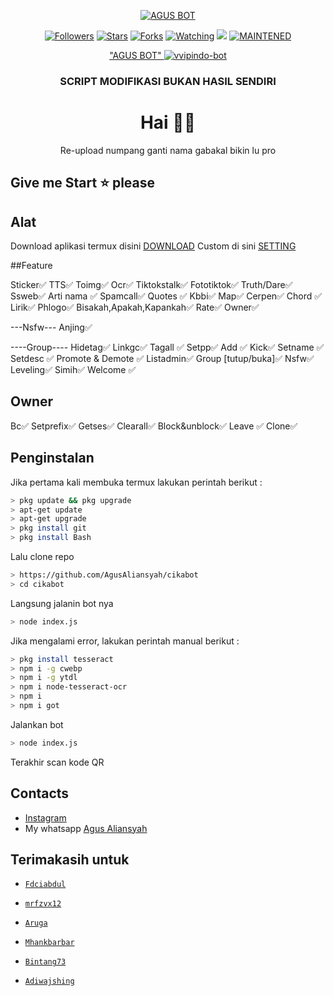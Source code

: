 </p>
<p align="center">
<a href="https://repository-images.githubusercontent.com/292765152/b5b54c80-ef19-11ea-9998-10a88f042830"><img title="AGUS BOT" src="https://repository-images.githubusercontent.com/292765152/b5b54c80-ef19-11ea-9998-10a88f042830"></a>
<p align="center">
<a href="https://github.com/AgusAliansyah?tab=followers"><img title="Followers" src="https://img.shields.io/github/followers/AgusAliansyah?color=blue&style=flat-square"></a>
<a href="https://github.com/AgusAliansyah/cikabot/stargazers/"><img title="Stars" src="https://img.shields.io/github/stars/AgusAliansyah/cikabot?color=red&style=flat-square"></a>
<a href="https://github.com/AgusAliansyah/cikabot/network/members"><img title="Forks" src="https://img.shields.io/github/forks/AgusAliansyah/cikabot?color=red&style=flat-square"></a>
<a href="https://github.com/AgusAliansyah/termux-whatsapp-bot/watchers"><img title="Watching" src="https://img.shields.io/github/watchers/AgusAliansyah/cikabot-walabel=Watchers&color=blue&style=flat-square"></a>
<a href="https://hits.seeyoufarm.com"><img src="https://hits.seeyoufarm.com/api/count/incr/badge.svg?url=https%3A%2F%2Fgithub.com%2FAgusAliansyah%2Fcikabot-wa&count_bg=%2379C83D&title_bg=%23555555&icon=probot.svg&icon_color=%2300FF6D&title=hits&edge_flat=false"/></a>
<a href="#"><img title="MAINTENED" src="https://img.shields.io/badge/MAINTENED-YES-blue.svg"></a>
</p>

<div align="center">
   <a href="https://repository-images.githubusercontent.com/292765152/b5b54c80-ef19-11ea-9998-10a88f042830"> "AGUS BOT" <a href="https://imgbb.com/"><img src="https://i.ibb.co/HNvqY6F/vvipindo-bot.jpg" alt="vvipindo-bot" border="0"></a>
    <h3> SCRIPT MODIFIKASI BUKAN HASIL SENDIRI </h3>

# Hai 👋🏻

Re-upload numpang ganti nama gabakal bikin lu pro
</div>


## Give me Start ⭐ please

## Alat

Download aplikasi termux disini [DOWNLOAD](https://play.google.com/store/apps/details?id=com.termux) 
Custom di sini [SETTING](https://github.com/AgusAliansyah/vvipbot-wa/blob/master/index.js/#L13)


##Feature

Sticker✅
TTS✅
Toimg✅
Ocr✅
Tiktokstalk✅
Fototiktok✅
Truth/Dare✅
Ssweb✅
Arti nama ✅
Spamcall✅
Quotes ✅
Kbbi✅
Map✅
Cerpen✅
Chord ✅
Lirik✅
Phlogo✅
Bisakah,Apakah,Kapankah✅
Rate✅
Owner✅

---Nsfw---
Anjing✅


----Group----
Hidetag✅
Linkgc✅
Tagall ✅
Setpp✅
Add ✅
Kick✅
Setname ✅
Setdesc ✅
Promote & Demote ✅
Listadmin✅
Group [tutup/buka]✅
Nsfw✅
Leveling✅
Simih✅
Welcome ✅

Owner
-----
Bc✅
Setprefix✅
Getses✅
Clearall✅
Block&unblock✅
Leave ✅
Clone✅


## Penginstalan

Jika pertama kali membuka termux lakukan perintah berikut :
```bash
> pkg update && pkg upgrade
> apt-get update
> apt-get upgrade
> pkg install git
> pkg install Bash
```
Lalu clone repo
```bash
> https://github.com/AgusAliansyah/cikabot
> cd cikabot
```
Langsung jalanin bot nya
```bash
> node index.js
```
Jika mengalami error, lakukan perintah manual berikut :
```bash
> pkg install tesseract
> npm i -g cwebp
> npm i -g ytdl
> npm i node-tesseract-ocr
> npm i
> npm i got
```
Jalankan bot
```bash
> node index.js
```
Terakhir scan kode QR


## Contacts
* [Instagram](https://www.instagram.com/agus.alnsyh71)
* My whatsapp [Agus Aliansyah](https://wa.me/6289613469459)


## Terimakasih untuk
* [`Fdciabdul`](https://github.com/fdciabdul)
* [`mrfzvx12`](https://github.com/mrfzvx12)
* [`Aruga`](https://github.com/ArugaZ)
* [`Mhankbarbar`](https://github.com/MhankBarBar)

* [`Bintang73`](https://github.com/Bintang73)
* [`Adiwajshing`](https://github.com/adiwajshing/Baileys)
